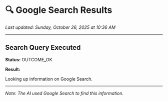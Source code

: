 # 🔍 Google Search Results

*Last updated: Sunday, October 26, 2025 at 10:36 AM*

---

## Search Query Executed

**Status:** OUTCOME_OK

**Result:**

Looking up information on Google Search.


---

*Note: The AI used Google Search to find this information.*
